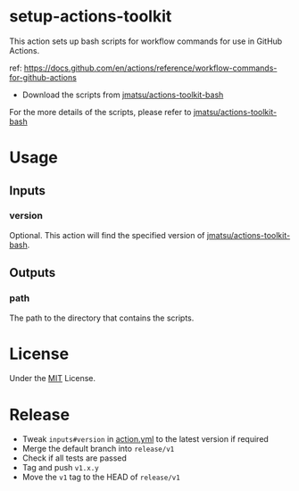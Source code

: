 # setup-actions-toolkit

This action sets up bash scripts for workflow commands for use in GitHub Actions.

ref: https://docs.github.com/en/actions/reference/workflow-commands-for-github-actions

- Download the scripts from [jmatsu/actions-toolkit-bash](https://github.com/jmatsu/actions-toolkit-bash)

For the more details of the scripts, please refer to [jmatsu/actions-toolkit-bash](https://github.com/jmatsu/actions-toolkit-bash)

# Usage

## Inputs

### version

Optional. This action will find the specified version of [jmatsu/actions-toolkit-bash](https://github.com/jmatsu/actions-toolkit-bash).

## Outputs

### path

The path to the directory that contains the scripts.

# License

Under the [MIT](LICENSE) License. 

# Release

- Tweak `inputs#version` in [action.yml](action.yml) to the latest version if required
- Merge the default branch into `release/v1`
- Check if all tests are passed
- Tag and push `v1.x.y`
- Move the `v1` tag to the HEAD of `release/v1`
